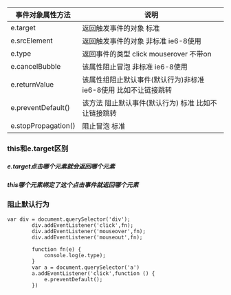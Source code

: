 | 事件对象属性方法    | 说明                                                         |
| ------------------- | ------------------------------------------------------------ |
| e.target            | 返回触发事件的对象 标准                                      |
| e.srcElement        | 返回触发事件的对象 非标准 ie6-8使用                          |
| e.type              | 返回事件的类型 click mouserover 不带on                       |
| e.cancelBubble      | 该属性阻止冒泡 非标准 ie6-8使用                              |
| e.returnValue       | 该属性组阻止默认事件(默认行为)非标准 ie6-8使用 比如不让链接跳转 |
| e.preventDefault()  | 该方法 阻止默认事件(默认行为) 标准 比如不让链接跳转          |
| e.stopPropagation() | 阻止冒泡 标准                                                |

### this和e.target区别

##### e.target点击哪个元素就会返回哪个元素

##### this哪个元素绑定了这个点击事件就返回哪个元素

### 阻止默认行为

```
var div = document.querySelector('div');
		div.addEventListener('click',fn);
		div.addEventListener('mouseover',fn);
		div.addEventListener('mouseout',fn);
		
		function fn(e) {
            console.log(e.type);
        }
        var a = document.querySelector('a')
		a.addEventListener('click',function () {
			e.preventDefault();
        })
```

